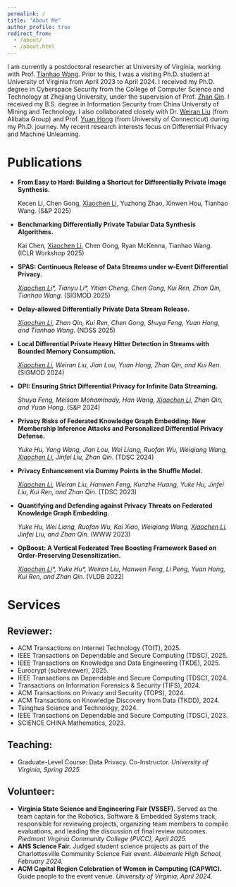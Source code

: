 ```yaml
---
permalink: /
title: "About Me"
author_profile: true
redirect_from: 
  - /about/
  - /about.html
---
```


I am currently a postdoctoral researcher at University of Virginia, working with Prof. [Tianhao Wang](https://tianhao.wang). Prior to this, I was a visiting Ph.D. student at University of Virginia from April 2023 to April 2024. I received my Ph.D. degree in Cyberspace Security from the College of Computer Science and Technology at Zhejiang University, under the supervision of Prof. [Zhan Qin](https://person.zju.edu.cn/en/zhanqin). I received my B.S. degree in Information Security from China University of Mining and Technology. I also collaborated closely with Dr. [Weiran Liu](https://scholar.google.com/citations?user=0w_EKL0AAAAJ&hl=en) (from Alibaba Group) and Prof. [Yuan Hong](https://yhongcs.github.io/) (from University of Connecticut) during my Ph.D. journey.
My recent research interests focus on Differential Privacy and Machine Unlearning.

# Publications
- **From Easy to Hard: Building a Shortcut for Differentially Private Image Synthesis.**
  
  Kecen Li, Chen Gong, <u>Xiaochen Li</u>, Yuzhong Zhao, Xinwen Hou, Tianhao Wang. (S&P 2025)
  
- **Benchmarking Differentially Private Tabular Data Synthesis Algorithms.**
  
  Kai Chen, <u>Xiaochen Li</u>, Chen Gong, Ryan McKenna, Tianhao Wang. (ICLR Workshop 2025)
  
- **SPAS: Continuous Release of Data Streams under w-Event Differential Privacy.**
  
  *<u>Xiaochen Li</u>\*, Tianyu Li\*, Yitian Cheng, Chen Gong, Kui Ren, Zhan Qin, Tianhao Wang*. (SIGMOD 2025)

- **Delay-allowed Differentially Private Data Stream Release.**
  
  *<u>Xiaochen Li</u>, Zhan Qin, Kui Ren, Chen Gong, Shuya Feng, Yuan Hong, and Tianhao Wang*. (NDSS 2025)

- **Local Differential Private Heavy Hitter Detection in Streams with Bounded Memory Consumption.**
  
  *<u>Xiaochen Li</u>, Weiran Liu, Jian Lou, Yuan Hong, Zhan Qin, and Kui Ren*. (SIGMOD 2024)

- **DPI: Ensuring Strict Differential Privacy for Infinite Data Streaming.**
  
  *Shuya Feng, Meisam Mohammady, Han Wang, <u>Xiaochen Li</u>, Zhan Qin, and Yuan Hong*. (S&P 2024)

- **Privacy Risks of Federated Knowledge Graph Embedding: New Membership Inference Attacks and Personalized Differential Privacy Defense.**
  
  *Yuke Hu, Yang Wang, Jian Lou, Wei Liang, Ruofan Wu, Weiqiang Wang, <u>Xiaochen Li</u>, Jinfei Liu, Zhan Qin*. (TDSC 2024)

- **Privacy Enhancement via Dummy Points in the Shuffle Model.**
  
  *<u>Xiaochen Li</u>, Weiran Liu, Hanwen Feng, Kunzhe Huang, Yuke Hu, Jinfei Liu, Kui Ren, and Zhan Qin*. (TDSC 2023)

- **Quantifying and Defending against Privacy Threats on Federated Knowledge Graph Embedding.**
  
   *Yuke Hu, Wei Liang, Ruofan Wu, Kai Xiao, Weiqiang Wang, <u>Xiaochen Li</u>, Jinfei Liu, and Zhan Qin*. (WWW 2023)

- **OpBoost: A Vertical Federated Tree Boosting Framework Based on Order-Preserving Desensitization.**
  
  *<u>Xiaochen Li</u>\*, Yuke Hu\*, Weiran Liu, Hanwen Feng, Li Peng, Yuan Hong, Kui Ren, and Zhan Qin*. (VLDB 2022)

# Services
## Reviewer:
- ACM Transactions on Internet Technology (TOIT), 2025.
- IEEE Transactions on Dependable and Secure Computing (TDSC), 2025.
- IEEE Transactions on Knowledge and Data Engineering (TKDE), 2025.
- Eurocrypt (subreviewer), 2025.
- IEEE Transactions on Dependable and Secure Computing (TDSC), 2024.
- Transactions on Information Forensics & Security (TIFS), 2024.
- ACM Transactions on Privacy and Security (TOPS), 2024.
- ACM Transactions on Knowledge Discovery from Data (TKDD), 2024.
- Tsinghua Science and Technology, 2024.
- IEEE Transactions on Dependable and Secure Computing (TDSC), 2023.
- SCIENCE CHINA Mathematics, 2023.

## Teaching:
- Graduate-Level Course: Data Privacy. Co-Instructor. *University of Virginia, Spring 2025.*

## Volunteer:
- **Virginia State Science and Engineering Fair (VSSEF).** Served as the team captain for the Robotics, Software & Embedded Systems track, responsible for reviewing projects, organizing team members to compile evaluations, and leading the discussion of final review outcomes. *Piedmont Virginia Community College (PVCC), April 2025.*
- **AHS Science Fair.** Judged student science projects as part of the Charlottesville Community Science Fair event. *Albemarle High School, February 2024.*
- **ACM Capital Region Celebration of Women in Computing (CAPWIC).** Guide people to the event venue. *University of Virginia, April 2024.*
